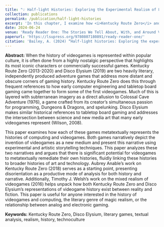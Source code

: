 ```yaml
---
title: "💡 Half-light Histories: Exploring the Experimental Realism of Kentucky Route Zero and Disco Elysium (forthcoming)"
collection: publications
permalink: /publication/half-light-histories
excerpt: 'In this chapter, I examine how <i>Kentucky Route Zero</i> and <i>Disco Elysium</i> metatextually represent the histories of computing and videogames, using experimental storytelling to highlight their origins. By analyzing these narratives, I argue that videogames have the potential to remediate their own histories, linking them to broader histories of art and technology.'
date: 2024-06-24
venue: 'Ready Reader One: The Stories We Tell About, With, and Around Videogames'
paperurl: 'https://lsupress.org/9780807180891/ready-reader-one/'
citation: 'Bailey, A. (2024) “Half-light histories: Exploring the experimental realism of Kentucky Route Zero and Disco Elysium” In <i>Ready Reader One: The Stories We Tell About, With, and Around Videogames</i>, edited by Megan Condis and Mike Sell, Louisiana State University Press.'
---
```


<b>Abstract:</b> When the history of videogames is represented within popular culture, it is often done from a highly nostalgic perspective that highlights its most iconic characters or commercially successful games. Kentucky Route Zero (2013-2020) and Disco Elysium (2019) are two heavily literary, independently produced adventure games that address more distant and obscure corners of gaming history. Kentucky Route Zero does this through frequent references to how early computer engineering and tabletop board gaming came together to form some of the first videogames. Much of this is layered with subterranean imagery as a direct allusion to Colossal Cave Adventure (1976), a game crafted from its creator’s simultaneous passion for programming, Dungeons & Dragons, and spelunking. Disco Elysium makes similar historical references to tabletop board gaming and addresses the intersection between science and new media art that many early videogames represent (Wilson, 2008). 

This paper examines how each of these games metatextually represents the histories of computing and videogames. Both games narratively depict the invention of videogames as a new medium and present this narrative using experimental and artistic storytelling techniques. This paper analyzes these two narratives and argues that there is significant potential for videogames to metatextually remediate their own histories, fluidly linking these histories to broader histories of art and technology. Aubrey Anable’s work on Kentucky Route Zero (2018) serves as a starting point, presenting disorientation as a productive mode of analysis for both history and narrative. Additionally, Timothy J. Welsh’s work on the mixed realism of videogames (2016) helps unpack how both Kentucky Route Zero and Disco Elysium’s representations of videogame history exist between reality and fiction. This paper is useful for anyone interested in the history of videogames and computing, the literary genre of magic realism, or the relationship between analog and electronic gaming.

<b>Keywords:</b> Kentucky Route Zero, Disco Elysium, literary games, textual analysis, realism, history, technoculture

